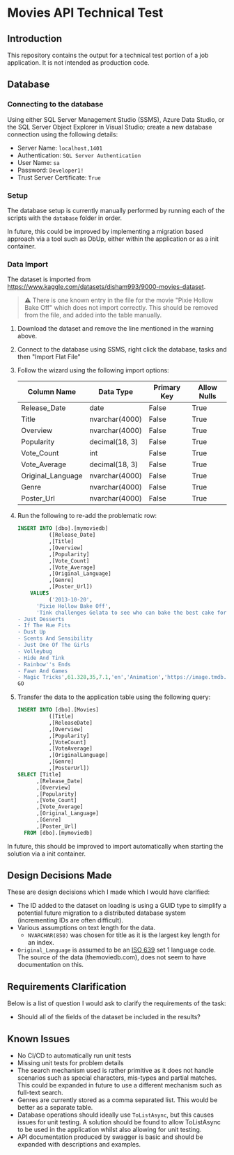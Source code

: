# Movies API Technical Test

## Introduction

This repository contains the output for a technical test portion of a job application. It is not intended as production code.

## Database

### Connecting to the database

Using either SQL Server Management Studio (SSMS), Azure Data Studio, or the SQL Server Object Explorer in Visual Studio;
create a new database connection using the following details:

- Server Name: `localhost,1401`
- Authentication: `SQL Server Authentication`
- User Name: `sa`
- Password: `Developer1!`
- Trust Server Certificate: `True`

### Setup

The database setup is currently manually performed by running each of the scripts with the `database` folder in order.

In future, this could be improved by implementing a migration based approach via a tool such as DbUp, either within the application or as a init container.

### Data Import

The dataset is imported from <https://www.kaggle.com/datasets/disham993/9000-movies-dataset>.

> ⚠ There is one known entry in the file for the movie "Pixie Hollow Bake Off" which does not import correctly. This should be removed from the file, and added into the table manually.

1. Download the dataset and remove the line mentioned in the warning above.
1. Connect to the database using SSMS, right click the database, tasks and then "Import Flat File"
1. Follow the wizard using the following import options:

    | Column Name       | Data Type      | Primary Key | Allow Nulls |
    | ----------------- | -------------- | ----------- | ----------- |
    | Release_Date      | date           | False       | True        |
    | Title             | nvarchar(4000) | False       | True        |
    | Overview          | nvarchar(4000) | False       | True        |
    | Popularity        | decimal(18, 3) | False       | True        |
    | Vote_Count        | int            | False       | True        |
    | Vote_Average      | decimal(18, 3) | False       | True        |
    | Original_Language | nvarchar(4000) | False       | True        |
    | Genre             | nvarchar(4000) | False       | True        |
    | Poster_Url        | nvarchar(4000) | False       | True        |

1. Run the following to re-add the problematic row:

    ```sql
    INSERT INTO [dbo].[mymoviedb]
              ([Release_Date]
              ,[Title]
              ,[Overview]
              ,[Popularity]
              ,[Vote_Count]
              ,[Vote_Average]
              ,[Original_Language]
              ,[Genre]
              ,[Poster_Url])
        VALUES
              ('2013-10-20',
          'Pixie Hollow Bake Off',
          'Tink challenges Gelata to see who can bake the best cake for the queen''s party.  Plus 10 Disney Fairies Mini-Shorts:
    - Just Desserts
    - If The Hue Fits
    - Dust Up
    - Scents And Sensibility
    - Just One Of The Girls
    - Volleybug
    - Hide And Tink
    - Rainbow''s Ends
    - Fawn And Games
    - Magic Tricks',61.328,35,7.1,'en','Animation','https://image.tmdb.org/t/p/original/6iXYe7AkQ1QIfMFuvXsSCT2zF7s.jpg')
    GO
    ```

1. Transfer the data to the application table using the following query:

    ```sql
    INSERT INTO [dbo].[Movies]
              ([Title]
              ,[ReleaseDate]
              ,[Overview]
              ,[Popularity]
              ,[VoteCount]
              ,[VoteAverage]
              ,[OriginalLanguage]
              ,[Genre]
              ,[PosterUrl])
    SELECT [Title]
          ,[Release_Date]
          ,[Overview]
          ,[Popularity]
          ,[Vote_Count]
          ,[Vote_Average]
          ,[Original_Language]
          ,[Genre]
          ,[Poster_Url]
      FROM [dbo].[mymoviedb]
    ```

In future, this should be improved to import automatically when starting the solution via a init container.

## Design Decisions Made

These are design decisions which I made which I would have clarified:

- The ID added to the dataset on loading is using a GUID type to simplify a potential future migration to a distributed database system (incrementing IDs are often difficult).
- Various assumptions on text length for the data.
  - `NVARCHAR(850)` was chosen for title as it is the largest key length for an index.
- `Original_Language` is assumed to be an [ISO 639](https://en.wikipedia.org/wiki/List_of_ISO_639_language_codes) set 1 language code. The source of the data (themoviedb.com), does not seem to have documentation on this.

## Requirements Clarification

Below is a list of question I would ask to clarify the requirements of the task:

- Should all of the fields of the dataset be included in the results?

## Known Issues

- No CI/CD to automatically run unit tests
- Missing unit tests for problem details
- The search mechanism used is rather primitive as it does not handle scenarios such as special characters, mis-types and partial matches. This could be expanded in future to use a different mechanism such as full-text search.
- Genres are currently stored as a comma separated list. This would be better as a separate table.
- Database operations should ideally use `ToListAsync`, but this causes issues for unit testing. A solution should be found to allow ToListAsync to be used in the application whilst also allowing for unit testing.
- API documentation produced by swagger is basic and should be expanded with descriptions and examples.
